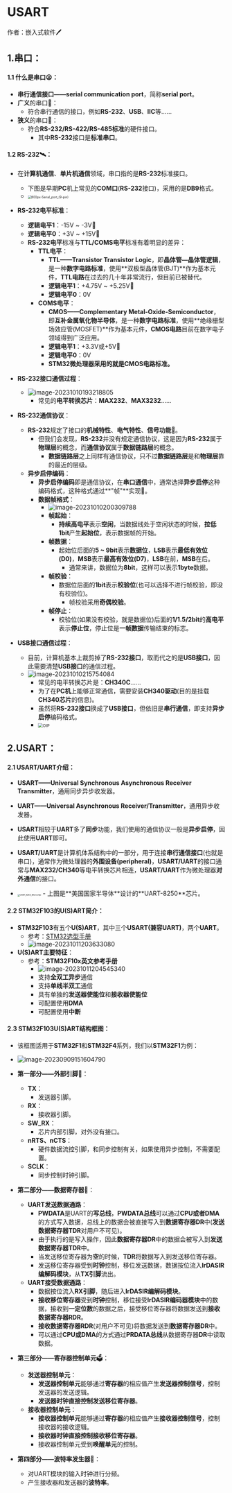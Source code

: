 # USART

作者：嵌入式软件:pen:

## 1.串口：

#### 1.1 什么是串口:frowning:：

- **串行通信接口——serial communication port**，简称**serial port**。
- **广义**的串口:sake:：
  - 符合串行通信的接口，例如**RS-232**、**USB**、**IIC**等......
- **狭义**的串口:dart:：
  - 符合**RS-232/RS-422/RS-485标准**的硬件接口。
    - 其中**RS-232**接口是**标准串口**。

#### 1.2 RS-232:artificial_satellite:：

- 在**计算机通信**、**单片机通信**领域，串口指的是**RS-232**标准接口。
  - 下图是早期**PC**机上常见的**COM口**(**RS-232**接口)，采用的是**DB9**格式。
  - <img src="https://nickaljy-pictures.oss-cn-hangzhou.aliyuncs.com/800px-Serial_port_(9-pin).jpg" alt="800px-Serial_port_(9-pin)" style="zoom:50%;" />

- **RS-232电平标准**：
  - **逻辑电平1**：-15V ~ -3V:santa:
  - **逻辑电平0**：+3V ~ +15V:face_with_head_bandage:
  - **RS-232电平**标准与**TTL/COMS电平**标准有着明显的差异：
    - **TTL电平**：
      - **TTL——Transistor Transistor Logic**，即**晶体管—晶体管逻辑**，是一种**数字电路标准**，使用**双极型晶体管(BJT)**作为基本元件，**TTL电路**在过去的几十年非常流行，但目前已被替代。
      - **逻辑电平1**：+4.75V ~ +5.25V:dancer:
      - **逻辑电平0**：0V
    - **COMS电平**：
      - **CMOS——Complementary Metal-Oxide-Semiconductor**，即**互补金属氧化物半导体**，是一种**数字电路标准**，使用**绝缘栅型场效应管(MOSFET)**作为基本元件，**CMOS电路**目前在数字电子领域得到广泛应用。
      - **逻辑电平1**：+3.3V或+5V:badminton:
      - **逻辑电平0**：0V
      - **STM32微处理器采用的就是CMOS电路标准。**
- **RS-232接口通信过程**：
  - ![image-20231010193218805](https://nickaljy-pictures.oss-cn-hangzhou.aliyuncs.com/image-20231010193218805.png)
    - 常见的**电平转换芯片**：**MAX232**、**MAX3232**......
- **RS-232通信协议**：
  - **RS-232**规定了接口的**机械特性**、**电气特性**、**信号功能**:ice_cream:。
    - 但我们会发现，**RS-232**并没有规定通信协议，这是因为**RS-232**属于**物理层**的概念，而**通信协议**属于**数据链路层**的概念。
      - **数据链路层**之上同样有通信协议，只不过**数据链路层**是和**物理层**靠的最近的层级。
  - **异步启停编码**：
    - **异步启停编码**即是通信协议，在**串口通信**中，通常选择**异步启停**这种编码格式，这种格式通过**"帧"**实现:balloon:。
    - **数据帧格式**：
      - ![image-20231010200309788](https://nickaljy-pictures.oss-cn-hangzhou.aliyuncs.com/image-20231010200309788.png)
      - **帧起始**：
        - **持续高电平**表示**空闲**，当数据线处于空闲状态的时候，**拉低1bit**产生**起始位**，表示数据帧的开始。
      - **帧数据**：
        - 起始位后面的**5 ~ 9bit**表示**数据位**，**LSB**表示**最低有效位(D0)**，**MSB**表示**最高有效位(D7)**，**LSB**在前，**MSB**在后。
          - 通常来讲，数据位为**8bit**，这样可以表示**1byte**数据。
      - **帧校验**：
        - 数据位后面的**1bit**表示**校验位**(也可以选择不进行帧校验，即没有校验位)。
          - 帧校验采用**奇偶校验**。
      - **帧停止**：
        - 校验位(如果没有校验，就是数据位)后面的**1/1.5/2bit**的**高电平**表示**停止位**，停止位是**一帧数据**传输结束的标志。
- **USB接口通信过程**：
  - 目前，计算机基本上裁剪掉了**RS-232接口**，取而代之的是**USB接口**，因此需要清楚**USB接口**的通信过程。
  - ![image-20231010215754084](https://nickaljy-pictures.oss-cn-hangzhou.aliyuncs.com/image-20231010215754084.png)
    - 常见的电平转换芯片是：**CH340C**......
    - 为了在**PC机**上能够正常通信，需要安装**CH340驱动**(目的是挂载**CH340芯片**的信息)。
    - 虽然将**RS-232接口**换成了**USB接口**，但依旧是**串行通信**，即支持**异步启停**编码格式。
    - <img src="https://nickaljy-pictures.oss-cn-hangzhou.aliyuncs.com/OIP.jpeg" alt="OIP" style="zoom: 67%;" />

## 2.USART：

#### 2.1 USART/UART介绍：

- **USART——Universal Synchronous Asynchronous Receiver Transmitter**，通用同步异步收发器。
- **UART——Universal Asynchronous Receiver/Transmitter**，通用异步收发器。

- **USART**相较于**UART**多了**同步**功能，我们使用的通信协议一般是**异步启停**，因此使用**UART**即可。
- **USART/UART**是计算机体系结构中的一部分，用于连接**串行通信接口**(也就是串口)，通常作为微处理器的**外围设备(peripheral)**，**USART/UART**的接口通常与**MAX232/CH340**等电平转换芯片相连，**USART/UART**作为微处理器**对外通信**的接口。

- <img src="https://nickaljy-pictures.oss-cn-hangzhou.aliyuncs.com/UART_8250_Microchip.jpg" alt="UART_8250_Microchip" style="zoom: 33%;" />
  - 上图是**美国国家半导体**设计的**UART-8250**芯片。

#### 2.2 STM32F103的U(S)ART简介：

- **STM32F103**有五个**U(S)ART**，其中三个**USART(兼容UART)**，两个**UART**。
  - 参考：[STM32选型手册](https://static.stmcu.com.cn/upload/Selection_Guide.pdf)
  - ![image-20231011203633080](https://nickaljy-pictures.oss-cn-hangzhou.aliyuncs.com/image-20231011203633080.png)
- **U(S)ART主要特征**：
  - 参考：**STM32F10x英文参考手册**
    - ![image-20231011204545340](https://nickaljy-pictures.oss-cn-hangzhou.aliyuncs.com/image-20231011204545340.png)
    - 支持**全双工异步**通信
    - 支持**单线半双工**通信
    - 具有单独的**发送器使能位**和**接收器使能位**
    - 可配置使用**DMA**
    - 可配置使用**中断**

#### 2.3 STM32F103U(S)ART结构框图：

- 该框图适用于**STM32F1**和**STM32F4**系列，我们以**STM32F1**为例：

- ![image-20230909151604790](https://nickaljy-pictures.oss-cn-hangzhou.aliyuncs.com/image-20230909151604790.png)
- **第一部分——外部引脚**:dancers:：
  - **TX**：
    - 发送器引脚。
  - **RX**：
    - 接收器引脚。
  - **SW_RX**：
    - 芯片内部引脚，对外没有接口。
  - **nRTS、nCTS**：
    - 硬件数据流控引脚，和同步控制有关，如果使用异步控制，不需要配置。
  - **SCLK**：
    - 同步控制时钟引脚。
- **第二部分——数据寄存器**:face_with_head_bandage:：
  - **UART发送数据通路**：
    - **PWDATA**是UART的**写总线**，**PWDATA总线**可以通过**CPU或者DMA**的方式写入数据，总线上的数据会被直接写入到**数据寄存器DR**中(**发送数据寄存器TDR**对用户不可见)。
    - 由于执行的是写入操作，因此**数据寄存器DR**中的数据会被写入到**发送数据寄存器TDR**中。
    - 当发送移位寄存器为**空**的时候，**TDR**将数据写入到发送移位寄存器。
    - 发送移位寄存器受到**时钟**控制，移位发送数据，数据按位流入**IrDASIR编解码模块**，从**TX引脚**流出。
  - **UART接受数据通路**：
    - 数据按位流入**RX引脚**，随后进入**IrDASIR编解码模块**。
    - **接收移位寄存器**受到**时钟**控制，移位接受**IrDASIR编码器模块**中的数据，接收到**一定位数**的数据之后，接受移位寄存器将数据发送到**接收数据寄存器RDR**。
    - **接收数据寄存器RDR**(对用户不可见)将数据发送到**数据寄存器DR**中。
    - 可以通过**CPU或DMA**的方式通过**PRDATA总线**从数据寄存器**DR**中读取数据。
- **第三部分——寄存器控制单元**:ballot_box:：
  - **发送器控制单元**：
    - **发送器控制单元**能够通过**寄存器**的相应值产生**发送器控制信号**，控制发送器的发送逻辑。
    - **发送器时钟直接控制发送移位寄存器**。
  - **接收器控制单元**：
    - **接收器控制单元**能够通过**寄存器**的相应值产生**接收器控制信号**，控制接收器的接收逻辑。
    - **接收器时钟直接控制接收移位寄存器**。
    - 接收器控制单元受到**唤醒单元**的控制。
- **第四部分——波特率发生器**:lantern:：
  - 对UART模块的输入时钟进行分频。
  - 产生接收器和发送器的**波特率**。
